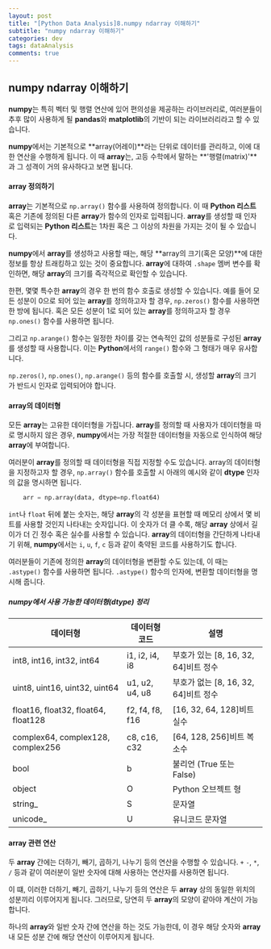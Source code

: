 ```yaml
---
layout: post
title: "[Python Data Analysis]8.numpy ndarray 이해하기"
subtitle: "numpy ndarray 이해하기"
categories: dev
tags: dataAnalysis
comments: true
---
```


## numpy ndarray 이해하기

**numpy**는 특히 벡터 및 행렬 연산에 있어 편의성을 제공하는 라이브러리로, 여러분들이 추후 많이 사용하게 될 **pandas**와 **matplotlib**의 기반이 되는 라이브러리라고 할 수 있습니다.


**numpy**에서는 기본적으로 **array(어레이)**라는 단위로 데이터를 관리하고, 이에 대한 연산을 수행하게 됩니다. 이 때 **array**는, 고등 수학에서 말하는 **'행렬(matrix)'**과 그 성격이 거의 유사하다고 보면 됩니다.


#### array 정의하기

**array**는 기본적으로 `np.array()` 함수를 사용하여 정의합니다. 이 때 **Python 리스트** 혹은 기존에 정의된 다른 **array**가 함수의 인자로 입력됩니다. **array**를 생성할 때 인자로 입력되는 **Python 리스트**는 1차원 혹은 그 이상의 차원을 가지는 것이 될 수 있습니다.


**numpy**에서 **array**를 생성하고 사용할 때는, 해당 **array의 크기(혹은 모양)**에 대한 정보를 항상 트래킹하고 있는 것이 중요합니다. **array**에 대하여 `.shape` 멤버 변수를 확인하면, 해당 **array**의 크기를 즉각적으로 확인할 수 있습니다.


한편, 몇몇 특수한 **array**의 경우 한 번의 함수 호출로 생성할 수 있습니다. 예를 들어 모든 성분이 0으로 되어 있는 **array**를 정의하고자 할 경우, `np.zeros()` 함수를 사용하면 한 방에 됩니다. 혹은 모든 성분이 1로 되어 있는 **array**를 정의하고자 할 경우 `np.ones()` 함수를 사용하면 됩니다.


그리고 `np.arange()` 함수는 일정한 차이를 갖는 연속적인 값의 성분들로 구성된 **array**를 생성할 때 사용합니다. 이는 **Python**에서의 `range()` 함수와 그 형태가 매우 유사합니다.


`np.zeros()`, `np.ones()`, `np.arange()` 등의 함수를 호출할 시, 생성할 **array**의 크기가 반드시 인자로 입력되어야 합니다.


#### array의 데이터형

모든 **array**는 고유한 데이터형을 가집니다. **array**를 정의할 때 사용자가 데이터형을 따로 명시하지 않은 경우, **numpy**에서는 가장 적절한 데이터형을 자동으로 인식하여 해당 **array**에 부여합니다.


여러분이 **array**를 정의할 때 데이터형을 직접 지정할 수도 있습니다. array의 데이터형을 지정하고자 할 경우, `np.array()` 함수를 호출할 시 아래의 예시와 같이 **dtype** 인자의 값을 명시하면 됩니다.

```python
    arr = np.array(data, dtype=np.float64)
```
`int`나 `float` 뒤에 붙는 숫자는, 해당 **array**의 각 성분을 표현할 때 메모리 상에서 몇 비트를 사용할 것인지 나타내는 숫자입니다. 이 숫자가 더 클 수록, 해당 **array** 상에서 길이가 더 긴 정수 혹은 실수를 사용할 수 있습니다. **array**의 데이터형을 간단하게 나타내기 위해, **numpy**에서는 `i`, `u`, `f`, `c` 등과 같이 축약된 코드를 사용하기도 합니다.


여러분들이 기존에 정의한 **array**의 데이터형을 변환할 수도 있는데, 이 때는 `.astype()` 함수를 사용하면 됩니다. `.astype()` 함수의 인자에, 변환할 데이터형을 명시해 줍니다.


##### numpy에서 사용 가능한 데이터형(dtype) 정리
| 데이터형                            | 데이터형 코드   | 설명                                 |
| ----------------------------------- | --------------- | -----------------------------------|
| int8, int16, int32, int64           | i1, i2, i4, i8  | 부호가 있는 [8, 16, 32, 64]비트 정수 |
| uint8, uint16, uint32, uint64       | u1, u2, u4, u8  | 부호가 없는 [8, 16, 32, 64]비트 정수 |
| float16, float32, float64, float128 | f2, f4, f8, f16 | [16, 32, 64, 128]비트 실수           |
| complex64, complex128, complex256   | c8, c16, c32    | [64, 128, 256]비트 복소수            |
| bool                                | b               | 불리언 (True 또는 False)             |
| object                              | O               | Python 오브젝트 형                   |
| string_                             | S               | 문자열                               |
| unicode_                            | U               | 유니코드 문자열                      |

#### array 관련 연산

두 **array** 간에는 더하기, 빼기, 곱하기, 나누기 등의 연산을 수행할 수 있습니다. `+` `-`, `*`, `/` 등과 같이 여러분이 일반 숫자에 대해 사용하는 연산자를 사용하면 됩니다.

이 떄, 이러한 더하기, 빼기, 곱하기, 나누기 등의 연산은 두 **array** 상의 동일한 위치의 성분끼리 이루어지게 됩니다. 그러므로, 당연히 두 **array**의 모양이 같아야 계산이 가능합니다.

하나의 **array**와 일반 숫자 간에 연산을 하는 것도 가능한데, 이 경우 해당 숫자와 **array** 내 모든 성분 간에 해당 연산이 이루어지게 됩니다.